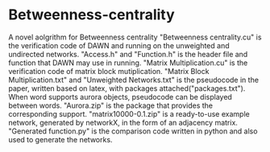 # Betweenness-centrality
A novel aolgrithm for Betweenness centrality
"Betweenness centrality.cu" is the verification code of DAWN and running on the unweighted and undirected networks.
"Access.h" and "Function.h" is the header file and function that DAWN may use in running.
"Matrix Multiplication.cu" is the verification code of matrix block mutiplication.
"Matrix Block Multiplication.txt" and "Unweighted Networks.txt" is the pseudocode in the paper, written based on latex, with packages attached("packages.txt"). When word supports aurora objects, pseudocode can be displayed between words. "Aurora.zip" is the package that provides the corresponding support.
"matrix10000-0.1.zip" is a ready-to-use example network, generated by networkX, in the form of an adjacency matrix.
"Generated function.py" is the comparison code written in python and also used to generate the networks.
